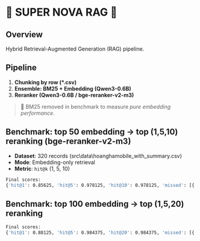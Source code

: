 # 🚀 SUPER NOVA RAG 🚀

## Overview

Hybrid Retrieval-Augmented Generation (RAG) pipeline.

## Pipeline

1. **Chunking by row (*.csv)**
2. **Ensemble: BM25 + Embedding (Qwen3-0.6B)**
3. **Reranker (Qwen3-0.6B / bge-reranker-v2-m3)**

> 🔹 BM25 removed in benchmark to measure *pure embedding performance*.  

## Benchmark: top 50 embedding -> top (1,5,10) reranking (bge-reranker-v2-m3)

- **Dataset**: 320 records (src\data\hoanghamobile_with_summary.csv)
- **Mode**: Embedding-only retrieval
- **Metric**: `hit@k` (1, 5, 10)

```bash
Final scores:
{'hit@1': 0.85625, 'hit@5': 0.978125, 'hit@10': 0.978125, 'missed': [{'id': '666baeb59793e149fe7393e5', 'query': 'Cho tôi hỏi điện thoại ai hiện tại giá bao nhiêu?', 'expected': 'điện thoại ai'}, {'id': '666baeb59793e149fe7393e4', 'query': 'Cho tôi hỏi điện thoại ai hiện tại giá bao nhiêu?', 'expected': 'điện thoại ai'}, {'id': '666baeb59793e149fe7393e2', 'query': 'Tôi muốn mua điện thoại ai, bên bạn còn hàng không?', 'expected': 'điện thoại ai'}, {'id': '666baeb59793e149fe7393ec', 'query': 'Cho tôi hỏi điện thoại ai hiện tại giá bao nhiêu?', 'expected': 'điện thoại ai'}, {'id': '666baeb79793e149fe739457', 'query': 'Tôi muốn đặt mua điện thoại samsung galaxy s23, cần làm thế nào?', 'expected': 'điện thoại samsung galaxy s23'}, {'id': '666baeb79793e149fe739462', 'query': 'Cho tôi hỏi vivo v25 pro 8gb/128gb hiện tại giá bao nhiêu?', 'expected': 'vivo v25 pro 8gb/128gb'}, {'id': '666baeb99793e149fe7394d8', 'query': 'Cho tôi hỏi oppo a12 hiện tại giá bao nhiêu?', 'expected': 'oppo a12'}]}
```

## Benchmark: top 100 embedding -> top (1,5,20) reranking

```bash
Final scores: 
{'hit@1': 0.88125, 'hit@5': 0.984375, 'hit@20': 0.984375, 'missed': [{'id': '666baeb79793e149fe739457', 'query': 'Tôi muốn mua điện thoại samsung galaxy s23, bên bạn còn hàng không?', 'expected': 'điện thoại samsung galaxy s23'}, {'id': '666baeb79793e149fe739462', 'query': 'Cho tôi hỏi vivo v25 pro 8gb/128gb hiện tại giá bao nhiêu?', 'expected': 'vivo v25 pro 8gb/128gb'}, {'id': '666baeb89793e149fe739481', 'query': 'Cho tôi hỏi samsung galaxy z fold4 hiện tại giá bao nhiêu?', 'expected': 'samsung galaxy z fold4'}, {'id': '666baeb89793e149fe73949e', 'query': 'Cho tôi hỏi điện thoại redmi note 11 pro (8gb/128gb) hiện tại giá bao nhiêu?', 'expected': 'điện thoại redmi note 11 pro (8gb/128gb)'}, {'id': '666baeb99793e149fe7394e7', 'query': 'Cho tôi hỏi điện thoại realme c3 hiện tại giá bao nhiêu?', 'expected': 'điện thoại realme c3'}]}
```